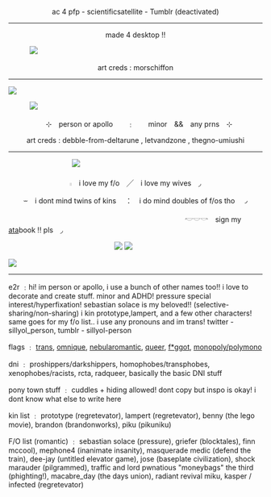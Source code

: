 <p align="center"> ac 4 pfp - scientificsatellite - Tumblr (deactivated)

***

</p>

<p align="center"> made 4 desktop !!

　　　![](https://i.imgur.com/Oqg7qN6.png)

<p align="center"> art creds : morschiffon


***
![](https://i.imgur.com/wYgRhtL.png)

　　　![](https://i.imgur.com/3UXs7Xo.png)

<p align="center"> 　⊹　person or apollo　　﹕　　minor　&&　any prns　⊹　

<p align="center"> art creds : debble-from-deltarune , letvandzone , thegno-umiushi

***

　　　　　　　　　![](https://i.imgur.com/3BY1W03.png)

<p align="center">  𓏻　i love my f/o　╱　i love my wives　◞
<p align="center">  ⏖　i dont mind twins of kins　 ：　i do mind doubles of f/os tho　◞
 
　　　　　　　　　　　　　　　　　　　　　　　　　𓎢𓎟𓎡　sign my [ata](https://whimsycal.atabook.org)book !! pls　◞


 　　　　　　　　　　　　　　　![](https://i.imgur.com/qc3NP59.gif) ![](https://i.imgur.com/ADEwKTE.gif)

![](https://i.imgur.com/M6s8s5y.png)


***

e2r ﹕hi! im person or apollo, i use a bunch of other names too!! i love to decorate and create stuff. minor and ADHD! pressure special interest/hyperfixation! sebastian solace is my beloved!! (selective-sharing/non-sharing) i kin prototype,lampert, and a few other characters! same goes for my f/o list.. i use any pronouns and im trans! twitter - sillyol_person, tumblr - sillyol-person

flags ﹕ [trans](https://lgbtqia.wiki/wiki/Transgender), [omnique](https://lgbtqia.wiki/wiki/Omnique), [nebularomantic](https://lgbtqia.wiki/wiki/Nebularomantic), [queer](https://lgbtqia.wiki/wiki/Queer), [f*ggot](https://lgbtqia.wiki/wiki/F*ggot), [monopoly/polymono](https://lgbtqia.wiki/wiki/Monopoly)

dni ﹕ proshippers/darkshippers, homophobes/transphobes, xenophobes/racists, rcta, radqueer, basically the basic DNI stuff

pony town stuff ﹕ cuddles + hiding allowed! dont copy but inspo is okay! i dont know what else to write here

kin list ﹕ prototype (regretevator), lampert (regretevator), benny (the lego movie), brandon (brandonworks), piku (pikuniku)

F/O list (romantic) ﹕ sebastian solace (pressure), griefer (blocktales), finn mccool), mephone4 (inanimate insanity), masquerade medic (defend the train), dee-jay (untitled elevator game), jose (baseplate civilization), shock marauder (pilgrammed), traffic and lord pwnatious "moneybags" the third (phighting!), macabre_day (the days union), radiant revival miku, kasper / infected (regretevator)


<!--
**whimsical-person/whimsical-person** is a ✨ _special_ ✨ repository because its `README.md` (this file) appears on your GitHub profile.

Here are some ideas to get you started:

- 🔭 I’m currently working on ...
- 🌱 I’m currently learning ...
- 👯 I’m looking to collaborate on ...
- 🤔 I’m looking for help with ...
- 💬 Ask me about ...
- 📫 How to reach me: ...
- 😄 Pronouns: ...
- ⚡ Fun fact: ...
-->
